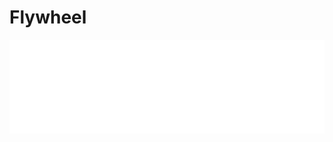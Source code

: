 # Flywheel

<style>
    iframe {
        border: none; 
        background-color: white;
    }
</style>


<iframe width="100%" src="local.html"></iframe>
